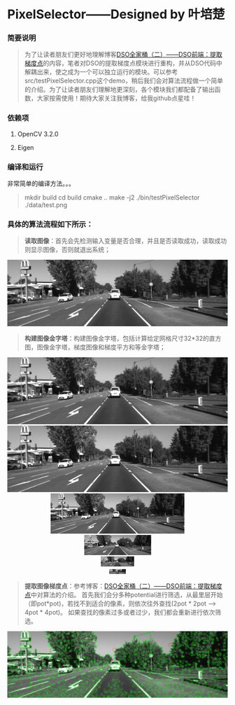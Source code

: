 # PixelSelector——Designed by 叶培楚

### 简要说明

> 为了让读者朋友们更好地理解博客[DSO全家桶（二）——DSO前端：提取梯度点](https://blog.csdn.net/Y_Dumpling/article/details/112256721)的内容，笔者对DSO的提取梯度点模块进行重构，并从DSO代码中解耦出来，使之成为一个可以独立运行的模块。可以参考src/testPixelSelector.cpp这个demo，稍后我们会对算法流程做一个简单的介绍。为了让读者朋友们理解地更深刻，各个模块我们都配备了输出函数，大家按需使用！期待大家关注我博客，给我github点星哇！


### 依赖项

1. OpenCV 3.2.0

2. Eigen



### 编译和运行

非常简单的编译方法。。。
> mkdir build
> cd build
> cmake ..
> make -j2
> ./bin/testPixelSelector ./data/test.png



### 具体的算法流程如下所示：
> **读取图像**：首先会先检测输入变量是否合理，并且是否读取成功，读取成功则显示图像，否则就退出系统；
<div align=center>
    <img src=data/test.png>
</div>

> **构建图像金字塔**：构建图像金字塔，包括计算给定网格尺寸32*32的直方图，图像金字塔，梯度图像和梯度平方和等金字塔；

<div align=center>
    <img src=data/level_0.png>
</div>

<div align=center>
    <img src=data/level_1.png>
</div>

<div align=center>
    <img src=data/level_2.png>
</div>

<div align=center>
    <img src=data/level_3.png>
</div>

<div align=center>
    <img src=data/level_4.png>
</div>

<div align=center>
    <img src=data/level_5.png>
</div>

> **提取图像梯度点**：参考博客：[DSO全家桶（二）——DSO前端：提取梯度点](https://blog.csdn.net/Y_Dumpling/article/details/112256721)中对算法的介绍。
> 首先我们会分多种potential进行筛选，从最里层开始（即pot*pot)，若找不到适合的像素，则依次往外查找(2pot * 2pot --> 4pot * 4pot)。
> 如果查找的像素过多或者过少，我们都会重新进行依次筛选。
<div align=center>
    <img src=data/imgWithSelectedPixels.png>
</div>


